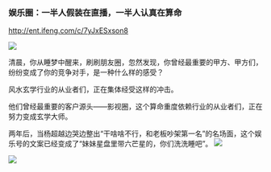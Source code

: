 ### 娱乐圈：一半人假装在直播，一半人认真在算命
http://ent.ifeng.com/c/7yJxESxson8

![](https://x0.ifengimg.com/res/2020/C8CD4CCE4CF6B935238FD858422EE606585A1710_size67_w966_h542.jpeg)

清晨，你从睡梦中醒来，刷刷朋友圈，忽然发现，你曾经最重要的甲方、甲方们，纷纷变成了你的竞争对手，是一种什么样的感受？

风水玄学行业的从业者们，正在集体经受这样的冲击。

他们曾经最重要的客户源头——影视圈，这个算命重度依赖行业的从业者们，正在努力变成玄学大师。

两年后，当杨超越边哭边整出“干啥啥不行，和老板吵架第一名”的名场面，这个娱乐号的文案已经变成了“妹妹星盘里带六芒星的，你们洗洗睡吧”。
![](https://x0.ifengimg.com/res/2020/AE2B6BA1AF308EACABCD385F56C7BF468C272C7A_size60_w956_h520.jpeg)

![](https://x0.ifengimg.com/res/2020/13F096D954C930149C5DC8D69D6AEFC70F9BC517_size451_w1065_h514.png)
